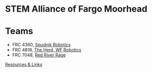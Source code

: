 # STEM Alliance of Fargo Moorhead


# Teams
- FRC 4360, [Spudnik Robotics](http://www.moorheadrobotics.org/)
- FRC 4818, [The Herd, WF Robotics](http://www.wfrobotics.org/)
- FRC 7048, [Red River Rage](http://www.redriverrage.com)

[Resources & Links](resources)


